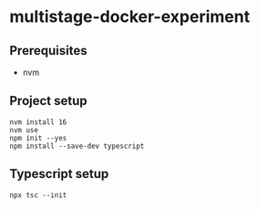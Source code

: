 # multistage-docker-experiment

## Prerequisites
- nvm
  

## Project setup
```
nvm install 16
nvm use
npm init --yes
npm install --save-dev typescript
```

## Typescript setup
```
npx tsc --init
```
